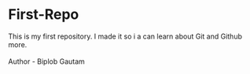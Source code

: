 # First-Repo
This is my first repository. I made it so i a can learn about Git and Github more. <br>
<br>
Author - Biplob Gautam

